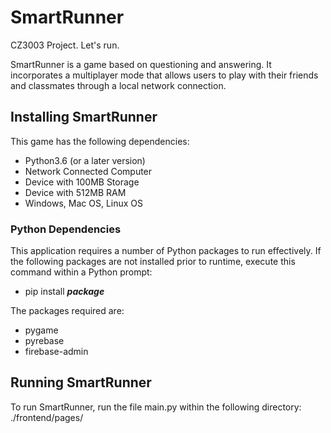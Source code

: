 # SmartRunner
CZ3003 Project. Let's run.

SmartRunner is a game based on questioning and answering. It incorporates a multiplayer mode that allows users to play with their friends and classmates through a local network connection.


## Installing SmartRunner

This game has the following dependencies:
- Python3.6 (or a later version)
- Network Connected Computer
- Device with 100MB Storage
- Device with 512MB RAM
- Windows, Mac OS, Linux OS

### Python Dependencies

This application requires a number of Python packages to run effectively. If the following packages are not installed prior to runtime, execute this command within a Python prompt:
- pip install ***package***
  
The packages required are:
- pygame
- pyrebase
- firebase-admin

## Running SmartRunner
To run SmartRunner, run the file main.py within the following directory: ./frontend/pages/

